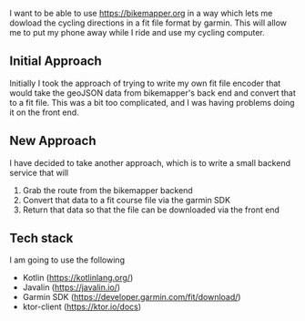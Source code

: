 I want to be able to use https://bikemapper.org in a way which lets me dowload the cycling directions in a fit file format by garmin.  This will allow me to put my phone away while I ride and use my cycling computer.

## Initial Approach
Initially I took the approach of trying to write my own fit file encoder that would take the geoJSON data from bikemapper's back end and convert that to a fit file.  This was a bit too complicated, and I was having problems doing it on the front end.

## New Approach
I have decided to take another approach, which is to write a small backend service that will 
1. Grab the route from the bikemapper backend
2. Convert that data to a fit course file via the garmin SDK
3. Return that data so that the file can be downloaded via the front end

## Tech stack
I am going to use the following
- Kotlin (https://kotlinlang.org/)
- Javalin (https://javalin.io/)
- Garmin SDK (https://developer.garmin.com/fit/download/)
- ktor-client (https://ktor.io/docs)

